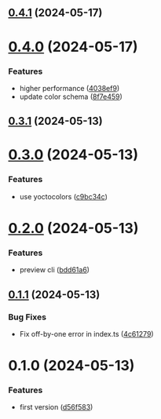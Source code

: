 

## [0.4.1](https://github.com/xinyao27/cli-high/compare/0.4.0...0.4.1) (2024-05-17)

# [0.4.0](https://github.com/xinyao27/cli-high/compare/0.3.1...0.4.0) (2024-05-17)


### Features

* higher performance ([4038ef9](https://github.com/xinyao27/cli-high/commit/4038ef99f0f588976d125689a87403bcc20145d0))
* update color schema ([8f7e459](https://github.com/xinyao27/cli-high/commit/8f7e45972e41c139c5decbfddb9d96e51bef2620))

## [0.3.1](https://github.com/xinyao27/cli-high/compare/0.3.0...0.3.1) (2024-05-13)

# [0.3.0](https://github.com/xinyao27/cli-high/compare/0.2.0...0.3.0) (2024-05-13)


### Features

* use yoctocolors ([c9bc34c](https://github.com/xinyao27/cli-high/commit/c9bc34c643dfe3d56f6df535cef705573cbd7fba))

# [0.2.0](https://github.com/xinyao27/cli-high/compare/0.1.1...0.2.0) (2024-05-13)


### Features

* preview cli ([bdd61a6](https://github.com/xinyao27/cli-high/commit/bdd61a62ce53d19e2d286d264886c2c8899ce830))

## [0.1.1](https://github.com/xinyao27/cli-high/compare/0.1.0...0.1.1) (2024-05-13)


### Bug Fixes

* Fix off-by-one error in index.ts ([4c61279](https://github.com/xinyao27/cli-high/commit/4c612797037befc72415a72f42d74945ee22c1a0))

# 0.1.0 (2024-05-13)


### Features

* first version ([d56f583](https://github.com/xinyao27/cli-high/commit/d56f5838d713266ade59218d7f1daf399d32476c))

